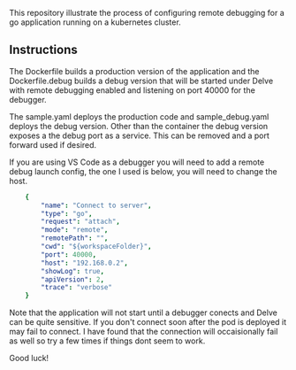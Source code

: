 This repository illustrate the process of configuring remote debugging for a go application running on a kubernetes cluster.
<h2> Instructions </h2>
  
The Dockerfile builds a production version of the application and the Dockerfile.debug builds a debug version that will be started under Delve with remote debugging enabled and listening on port 40000 for the debugger.

The sample.yaml deploys the production code and sample_debug.yaml deploys the debug version. Other than the container the debug version exposes a the debug port as a service. This can be removed and a port forward used if desired.

If you are using VS Code as a debugger you will need to add a remote debug launch config, the one I used is below, you will need to change the host.

```yaml
    {
        "name": "Connect to server",
        "type": "go",
        "request": "attach",
        "mode": "remote",
        "remotePath": "",  
        "cwd": "${workspaceFolder}",     
        "port": 40000,
        "host": "192.168.0.2",
        "showLog": true,
        "apiVersion": 2,
        "trace": "verbose"
    }
```

Note that the application will not start until a debugger conects and Delve can be quite sensitive. If you don't connect soon after the pod is deployed it may fail to connect. I have found that the connection will occaisionally fail as well so try a few times if things dont seem to work.

Good luck!
